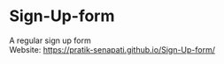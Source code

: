 # Sign-Up-form
A regular sign up form  <br />
Website:   https://pratik-senapati.github.io/Sign-Up-form/
